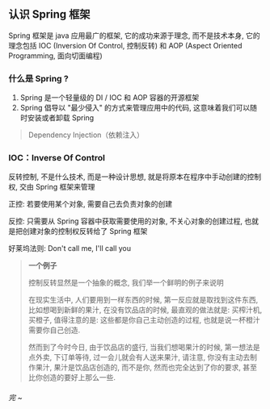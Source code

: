 ## 认识 Spring 框架

Spring 框架是 java 应用最广的框架, 它的成功来源于理念, 而不是技术本身, 它的理念包括 IOC (Inversion Of Control, 控制反转) 和 AOP (Aspect Oriented Programming, 面向切面编程)



### 什么是 Spring ?

1. Spring 是一个轻量级的 DI / IOC 和 AOP 容器的开源框架
2. Spring 倡导以 "最少侵入" 的方式来管理应用中的代码, 这意味着我们可以随时安装或者卸载 Spring

> Dependency Injection（依赖注入）



### IOC：Inverse Of Control

反转控制, 不是什么技术, 而是一种设计思想, 就是将原本在程序中手动创建的控制权, 交由 Spring 框架来管理

正控: 若要使用某个对象, 需要自己去负责对象的创建

反控: 只需要从 Spring 容器中获取需要使用的对象, 不关心对象的创建过程, 也就是把创建对象的控制权反转给了 Spring 框架

好莱坞法则: Don't call me, I'll call you 

> **一个例子**
>
> 控制反转显然是一个抽象的概念, 我们举一个鲜明的例子来说明
>
> 在现实生活中, 人们要用到一样东西的时候, 第一反应就是取找到这件东西, 比如想喝到新鲜的果汁, 在没有饮品店的时候, 最直观的做法就是: 买榨汁机, 买橙子, 值得注意的是: 这些都是你自己主动创造的过程, 也就是说一杯橙汁需要你自己创造.
>
> 然而到了今时今日, 由于饮品店的盛行, 当我们想喝果汁的时候, 第一想法是点外卖, 下订单等待, 过一会儿就会有人送来果汁, 请注意, 你没有主动去制作果汁, 果汁是饮品店创造的, 而不是你, 然而也完全达到了你的要求, 甚至比你创造的要好上那么一些.



###### 完 ~





